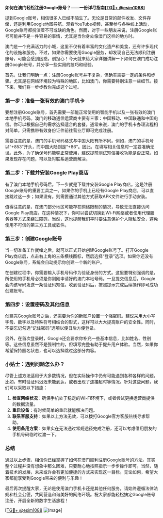 **如何在澳门轻松注册Google账号？——一份详尽指南[[TG💪+ @esim1088](https://t.me/s/esim1088)]**

提到Google账号，相信很多人已经不陌生了。无论是日常的邮件收发、文件存储，还是利用Google地图导航、观看YouTube视频，甚至参与各种线上活动，Google账号都扮演着不可或缺的角色。然而，对于一些朋友来说，注册Google账号可能并不是一件容易的事情，尤其是当你身处像澳门这样的地方时。

澳门是一个充满活力的小城，这里不仅有着丰富的文化遗产和美食，还有许多现代化的设施和服务。不过，如果你需要使用Google服务，却发现自己无法顺利注册账号，可能会感到困惑。别担心！今天就来给大家详细讲解一下如何在澳门成功注册Google账号，并分享一些实用的技巧和经验。

首先，让我们明确一点：注册Google账号并不复杂，但确实需要一定的条件和步骤。尤其是在网络环境较为特殊的地区，比如澳门，你需要特别注意一些细节。接下来，我们将一步步教你完成这个过程。

### 第一步：准备一张有效的澳门手机卡

要想注册Google账号，首先需要一部能正常使用的智能手机以及一张有效的澳门本地手机号码。澳门的移动通信运营商主要有三家：中国移动、中国联通和中国电信。你可以根据自己的需求选择适合的套餐。通常来说，澳门的手机卡办理流程相对简单，只需携带有效身份证件前往营业厅即可完成注册。

需要注意的是，澳门的手机号码格式与中国大陆有所不同。例如，澳门的手机号以“+853”开头，而中国大陆则是“+86”。因此，在填写相关信息时一定要准确无误。此外，为了确保号码能够正常使用，建议提前测试短信接收功能是否正常。如果发现存在问题，可以及时联系运营商解决。

### 第二步：下载并安装Google Play商店

有了澳门本地手机号码后，下一步就是下载并安装Google Play商店。这是注册Google账号的重要工具之一。如果你的手机上已经有Google Play商店，可以直接跳过这一步；如果没有，则需要通过其他方式获取APK文件进行手动安装。

值得注意的是，在澳门部分地区可能存在网络限制的情况，导致无法直接访问Google Play商店。在这种情况下，你可以尝试切换到Wi-Fi网络或者使用代理服务器等方式来绕过障碍。当然，这也提醒我们平时要注意保护个人隐私安全，避免使用不可信的第三方工具或软件。

### 第三步：创建Google账号

当一切准备工作就绪之后，就可以正式开始创建Google账号了。打开Google Play商店后，点击右上角的三条横线图标，然后选择“登录”选项。如果你还没有Google账号，系统会自动提示你创建一个新的账户。

在创建过程中，你需要输入手机号码作为验证身份的方式。这里要特别强调的是，所使用的手机号必须是你刚刚申请好的澳门本地号码。一旦提交信息后，Google会向该号码发送一条验证码短信。收到验证码后，按照提示完成后续操作即可成功创建账号。

### 第四步：设置密码及其他信息

创建完Google账号之后，还需要为你的新账户设置一个强密码。建议采用大小写字母、数字以及特殊符号相结合的形式，这样可以大大提高账户的安全性。同时，不要忘记勾选“记住密码”选项以便日后方便登录。

另外，在首次登录时，Google还会要求你补充一些基本信息，比如姓名、性别等。这些信息虽然不是强制性的，但填写完整有助于提升用户体验。当然，如果你希望保持匿名状态，也可以选择跳过这部分内容。

### 小贴士：遇到问题怎么办？

尽管上述方法适用于大多数情况，但在实际操作中仍有可能遇到各种各样的问题。比如，有时验证码迟迟未能到达，或者出现了连接超时等情况。针对这些问题，我们可以采取以下措施：

1. **检查网络状况**：确保手机处于稳定的Wi-Fi环境下，或者尝试更换运营商提供的数据流量。
2. **重启设备**：有时候简单的重启就能解决问题。
3. **联系客服支持**：如果以上方法无效，可以拨打Google官方客服热线寻求帮助。
4. **使用备用方案**：如果实在无法通过常规途径完成注册，还可以考虑借用朋友的手机号码临时过渡一下。

### 总结

通过以上步骤，相信你已经掌握了如何在澳门顺利注册Google账号的方法。其实整个过程并没有想象中那么困难，只要耐心地按照指示一步步操作即可。当然，随着技术的发展，未来或许会有更加便捷的方式来实现这一目标。无论如何，希望大家都能享受到Google带来的便利与乐趣！

最后再次提醒大家，无论是使用澳门手机卡还是其他任何服务，请始终遵循法律法规和社会公德，共同营造和谐美好的网络环境。祝大家都能轻松搞定Google账号注册，开启全新的数字生活旅程！

[[TG💪+ @esim1088](https://t.me/s/esim1088) ![Image](https://i.postimg.cc/4NQfJmqS/Snipaste-2025-05-13-00-14-12.png)]